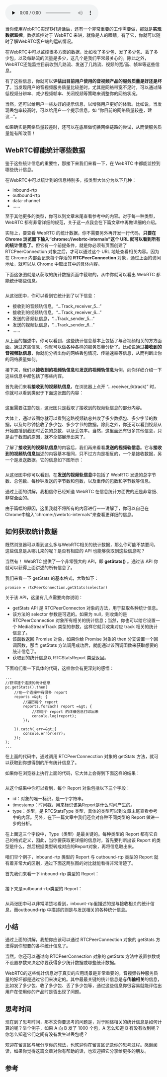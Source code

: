 <audio id="audio" title="15 | WebRTC中的数据统计原来这么强大（上）" controls="" preload="none"><source id="mp3" src="https://static001.geekbang.org/resource/audio/9e/d8/9e33bea6ae5a1e14799c0ffcc40ab7d8.mp3"></audio>

当你使用WebRTC实现1对1通话后，还有一个非常重要的工作需要做，那就是**实现数据监控**。数据监控对于 WebRTC 来讲，就像是人的眼睛，有了它，你就可以随时了解WebRTC客户端的运转情况。

在WebRTC中可以监控很多方面的数据，比如收了多少包、发了多少包、丢了多少包，以及每路流的流量是多少，这几个是我们平常最关心的。除此之外，WebRTC还能监控目前收到几路流、发送了几路流、视频的宽/高、帧率等这些信息。

有了这些信息，你就可以**评估出目前用户使用的音视频产品的服务质量是好还是坏了**。当发现用户的音视频服务质量比较差时，尤其是网络带宽不足时，可以通过降低视频分辨率、减少视频帧率、关闭视频等策略来调整你的网络状况。

当然，还可以给用户一些友好的提示信息，以增强用户更好的体验。比如说，当发现丢包率较高时，可以给用户一个提示信息，如 “你目前的网络质量较差，建议…”。

如果确实是网络质量较差时，还可以在底层做切换网络链路的尝试，从而使服务质量能有所改善！

## WebRTC都能统计哪些数据

鉴于这些统计信息的重要性，那接下来我们来看一下，在 WebRTC 中都能监控到哪些统计信息。

在WebRTC中可以统计到的信息特别多，按类型大体分为以下几种：

- inbound-rtp
- outbound-rtp
- data-channel
- ……

至于其他更多的类型，你可以到文章末尾查看参考中的内容。对于每一种类型，WebRTC 都有非常详细的规范，关于这一点我会在下篇文章中再做详细的介绍。

实际上，要查看 WebRTC 的统计数据，你不需要另外再开发一行代码，**只要在 Chrome 浏览器下输入“chrome://webrtc-internals”这个 URL 就可以看到所有的统计信息了**。但它有一个前提条件，就是你必须有页面创建了 RTCPeerConnection 对象之后，才可以通过这个 URL 地址查看相关内容。因为在 Chrome 内部会记录每个存活的 **RTCPeerConnection** 对象，通过上面的访问地址，就可以从 Chrome 中取出其中的具体内容。

下面这张图就是从获取的统计数据页面中截取的，从中你就可以看出 WebRTC 都能统计哪些信息。

<img src="https://static001.geekbang.org/resource/image/e4/32/e4f935f496ba580e10f272f7f8b16932.png" alt="">

从这张图中，你可以看到它统计到了以下信息：

- 接收到的音频轨信息，“…Track_receiver_5…”
- 接收到的视频轨信息，“…Track_receiver_6…”
- 发送的音频轨信息，“…Track_sender_5…”
- 发送的视频轨信息，“…Track_sender_6…”
- ……

从上面的描述中，你可以看到，这些统计信息基本上包括了与音视频相关的方方面面。通过这些信息，你就可以做各种各样的服务质量分析了。比如说通过**接收到的音视频轨信息**，你就能分析出你的网络丢包情况、传输速率等信息，从而判断出你的网络质量如何。

接下来，我们以**接收到的视频轨信息**和**发送的视频轨信息**为例，向你详细介绍一下这些信息中都包括了哪些内容。

首先我们来看**接收到的视频轨信息**，在浏览器上点开 “…receiver_6(track)” 时，你就可以看到类似于下面这张图的内容：

<img src="https://static001.geekbang.org/resource/image/0f/45/0f20677f3744c5d4ea2ac3fd53c1a045.png" alt="">

> 
这里需要注意的是，这张图只是截取了接收到的视频轨信息的部分内容。


大体上，通过该图你就可以看到这路视频轨总共收了多少数据包、多少字节的数据，以及每秒钟接收了多少包、多少字节的数据。除此之外，你还可以看到视频从开始直播到截图时丢包的总数，以及丢包率。当然，这里面还有很多其他信息，只是由于截图的原因，就不全部展示出来了。

了解了**接收到的视频轨信息**的内容后，我们再来看看**发送的视频轨信息**。它与**接收到的视频轨信息**描述的内容基本相同，只不过方向是相反的，一个是接收数据，另一个是发送数据。它的信息如下图所示：

<img src="https://static001.geekbang.org/resource/image/8d/b8/8dd767c80d45efebd31e45bb6b23a1b8.png" alt="">

从这张图中你可以看到，在**发送的视频轨信息**中包括了 WebRTC 发送的总字节数、总包数、每秒钟发送的字节数和包数，以及重传的包数和字节数等信息。

通过上面的讲解，我相信你已经知道 WebRTC 在信息统计方面做的还是非常细、非常全面的。

由于篇幅的原因，这里我就不将所有的内容进行一一讲解了，你可以自己在Chrome中输入“chrome://webrtc-internals”来查看更详细的信息。

## 如何获取统计数据

既然浏览器可以看到这么多与WebRTC相关的统计数据，那么你可能不禁要问，这些信息是从哪儿来的呢？是否有相应的 API 也能够获取到这些信息呢？

当然有！ WebRTC 提供了一个非常强大的 API，即 **getStats()** 。通过该 API 你就可以获得上面讲述的所有信息了。

我们来看一下 getStats 的基本格式，大致如下：

```
promise = rtcPeerConnection.getStats(selector)

```

关于该 API，这里有几点需要向你说明：

- getStats API 是 RTCPeerConnecton 对象的方法，用于获取各种统计信息。
- 该方法的 selector 参数是可选的。如果为 null，则收集的是RTCPeerConnection 对象所有相关的统计信息；当然，你也可以给它设置一个  MediaStreamTrack 类型的参数，这样它就只收集对应 track 相关的统计信息了。
- 该函数返回 Promise 对象，如果你给 Promise 对象的 then 分支设置一个回调函数，那当 getStats 方法调用成功后，就能通过该回调函数来获取想要的统计信息了。
- 获取到的统计信息以 RTCStatsReport 类型返回。

下面咱们看一下具体的代码，这样你会有更深刻的感悟：

```
...
//获得速个连接的统计信息
pc.getStats().then( 
    //在一个连接中有很多 report
    reports =&gt; {
        //遍历每个 report
        reports.forEach( report =&gt; {
            //将每个 report 的详细信息打印出来
            console.log(report);
        });

    }).catch( err=&gt;{
    	console.error(err);
    });
);
...  

```

在上面的代码中，通过调用 RTCPeerConnecction 对象的 getStats 方法，就可以获取到你想得到的所有统计信息了。

如果你在浏览器上执行上面的代码，它大体上会得到下面这样的结果：

<img src="https://static001.geekbang.org/resource/image/e4/d6/e4b2635bb99e4f24004c6ba30824f6d6.png" alt="">

从这个结果中你可以看到，每个 Report 对象包括以下三个字段：

- id：对象的唯一标识，是一个字符串。
- timestamp：时间戳，用来标识该条Report是什么时间产生的。
- type：类型，是 RTCStatsType 类型，具体的类型可以到文章末尾查看参考中的内容。另外，在下一篇文章中我们还会对各种不同类型的 Report 做进一步的分析。

在上面这三个字段中，Type（类型）是最关键的。每种类型的 Report 都有它自己的格式定义，因此，当你要获取更详细的信息时，首先要判断出该 Report 的类型是什么，然后根据类型转成对应的Report对象，再将信息取出来。

咱们举个例子，inbound-rtp 类型的 Report 与 outbound-rtp 类型的 Report 就有着非常大的区别，通过下面这两张图的对比就能看得非常清楚了。

首先我们来看一下 inbound-rtp 类型的 Report：

<img src="https://static001.geekbang.org/resource/image/f8/e8/f8e7956f6fc333f6dab76a945cb1bbe8.png" alt="">

接下来是outbound-rtp类型的 Report：

<img src="https://static001.geekbang.org/resource/image/83/71/83ca4f0fc8c999d6745212cacfd78471.png" alt="">

从两张图中可以非常清楚地看到，inbount-rtp里描述的是与接收相关的统计信息，而outbound-rtp 中描述的则是与发送相关的各种统计信息。

## 小结

通过上面的讲解，我想你应该可以通过 RTCPeerConnection 对象的 getStats 方法得到你想要的各种统计信息了。

当然，你还可以通过向 RTCPeerConnection 对象的 getStats 方法中设置参数或不设置参数来决定你要获得多少统计数据或哪些统计数据。

WebRTC的这些统计信息对于真实的应用场景是非常重要的，音视频各种服务质量的好坏都是通过它们来决定的。其中最最关键的统计信息是**与传输相关**的信息，比如发了多少包、收了多少包、丢了多少包等，通过这些信息你很容易就能评估出用户在使用你的产品时是否出现了问题。

## 思考时间

现在到了思考时间，那本文你要思考的问题是，对于网络相关的统计信息是如何计算的呢？举个例子，如果 A 向 B 发了 1000 个包，A 怎么知道 B 有没有收到呢？你怎么知道它们之间有没有发生过丢包呢？

欢迎在留言区与我分享你的想法，也欢迎你在留言区记录你的思考过程。感谢阅读，如果你觉得这篇文章对你有帮助的话，也欢迎把它分享给更多的朋友。

## 参考

<img src="https://static001.geekbang.org/resource/image/72/93/72b638952a9e9d0440e9efdb4e2f4493.png" alt="">


